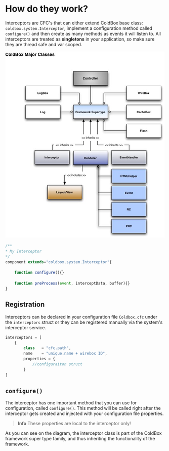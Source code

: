 # How do they work?

Interceptors are CFC's that can either extend ColdBox base class: `coldbox.system.Interceptor`, implement a configuration method called `configure()` and then create as many methods as events it will listen to. All interceptors are treated as **singletons** in your application, so make sure they are thread safe and var scoped.  

![](../images/ColdBoxMajorClasses.jpg)

```js
/**
* My Interceptor
*/
component extends="coldbox.system.Interceptor"{
	
	function configure(){}

	function preProcess(event, interceptData, buffer){}
}
```



## Registration
Interceptors can be declared in your configuration file `Coldbox.cfc` under the `interceptors` struct or they can be registered manually via the system's interceptor service.

```js
interceptors = [
    { 
        class   = "cfc.path",
        name    = "unique.name + wirebox ID",
        properties = { 
            //configuraiton struct
        }
]
```

## `configure()`
The interceptor has one important method that you can use for configuration, called `configure()`. This method will be called right after the interceptor gets created and injected with your configuration file properties. 

> **Info** These properties are local to the interceptor only!

As you can see on the diagram, the interceptor class is part of the ColdBox framework super type family, and thus inheriting the functionality of the framework.


